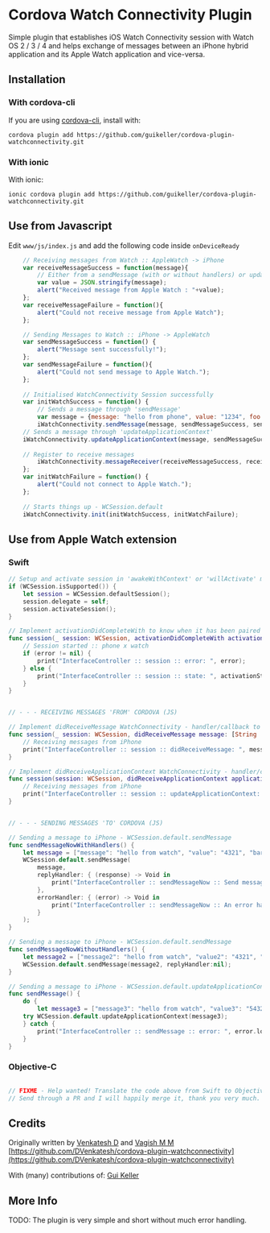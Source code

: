 # Cordova Watch Connectivity Plugin

Simple plugin that establishes iOS Watch Connectivity session with Watch OS 2 / 3 / 4 and helps exchange of messages between an iPhone hybrid application and its Apple Watch application and vice-versa.

## Installation

### With cordova-cli

If you are using [cordova-cli](https://github.com/apache/cordova-cli), install
with:

    cordova plugin add https://github.com/guikeller/cordova-plugin-watchconnectivity.git

### With ionic

With ionic:

    ionic cordova plugin add https://github.com/guikeller/cordova-plugin-watchconnectivity.git

## Use from Javascript
Edit `www/js/index.js` and add the following code inside `onDeviceReady`
```js
    // Receiving messages from Watch :: AppleWatch -> iPhone
    var receiveMessageSuccess = function(message){
        // Either from a sendMessage (with or without handlers) or updateApplicationContext
        var value = JSON.stringify(message);
        alert("Received message from Apple Watch : "+value);
    };
    var receiveMessageFailure = function(){
        alert("Could not receive message from Apple Watch");
    };

    // Sending Messages to Watch :: iPhone -> AppleWatch
    var sendMessageSuccess = function() {
        alert("Message sent successfully!");
    };
    var sendMessageFailure = function(){
        alert("Could not send message to Apple Watch.");
    };
    
    // Initialised WatchConnectivity Session successfully
    var initWatchSuccess = function() {
        // Sends a message through 'sendMessage'
        var message = {message: "hello from phone", value: "1234", foo: "bar"};
        iWatchConnectivity.sendMessage(message, sendMessageSuccess, sendMessageFailure);
	// Sends a message through 'updateApplicationContext'
	iWatchConnectivity.updateApplicationContext(message, sendMessageSuccess, sendMessageFailure);
        
	// Register to receive messages
        iWatchConnectivity.messageReceiver(receiveMessageSuccess, receiveMessageFailure);
    };
    var initWatchFailure = function() {
        alert("Could not connect to Apple Watch.");
    };
    
    // Starts things up - WCSession.default
    iWatchConnectivity.init(initWatchSuccess, initWatchFailure);
```
## Use from Apple Watch extension

### Swift
```swift
// Setup and activate session in 'awakeWithContext' or 'willActivate' methods
if (WCSession.isSupported()) {
    let session = WCSession.defaultSession();
    session.delegate = self;
    session.activateSession();
}

// Implement activationDidCompleteWith to know when it has been paired
func session(_ session: WCSession, activationDidCompleteWith activationState: WCSessionActivationState, error: Error?) {
    // Session started :: phone x watch
    if (error != nil) {
        print("InterfaceController :: session :: error: ", error);
    } else {
        print("InterfaceController :: session :: state: ", activationState);
    }
}


// - - - RECEIVING MESSAGES 'FROM' CORDOVA (JS)

// Implement didReceiveMessage WatchConnectivity - handler/callback to receive its incoming messages
func session(_ session: WCSession, didReceiveMessage message: [String : Any], replyHandler: @escaping ([String : Any]) {
    // Receiving messages from iPhone
    print("InterfaceController :: session :: didReceiveMessage: ", message);
}

// Implement didReceiveApplicationContext WatchConnectivity - handler/callback to receive its incoming messages
func session(session: WCSession, didReceiveApplicationContext applicationContext: [String : AnyObject]) {
    // Receiving messages from iPhone
    print("InterfaceController :: session :: updateApplicationContext: ", message);
}


// - - - SENDING MESSAGES 'TO' CORDOVA (JS)

// Sending a message to iPhone - WCSession.default.sendMessage
func sendMessageNowWithHandlers() {
    let message = ["message": "hello from watch", "value": "4321", "bar": "foo"];
    WCSession.default.sendMessage( 
        message,
        replyHandler: { (response) -> Void in
            print("InterfaceController :: sendMessageNow :: Send message success : \(response)")
        },
        errorHandler: { (error) -> Void in
            print("InterfaceController :: sendMessageNow :: An error happened: \(error)")
        }
    );
}

// Sending a message to iPhone - WCSession.default.sendMessage
func sendMessageNowWithoutHandlers() {
    let message2 = ["message2": "hello from watch", "value2": "4321", "bar2": "foo"];
    WCSession.default.sendMessage(message2, replyHandler:nil);
}

// Sending a message to iPhone - WCSession.default.updateApplicationContext
func sendMessage() {
    do {
        let message3 = ["message3": "hello from watch", "value3": "54321", "bar3": "foo"];
	try WCSession.default.updateApplicationContext(message3);
    } catch {
        print("InterfaceController :: sendMessage :: error: ", error.localizedDescription);
    }
}
```
### Objective-C
```objective-c

// FIXME - Help wanted! Translate the code above from Swift to Objective-C
// Send through a PR and I will happily merge it, thank you very much.

```

## Credits
Originally written by [Venkatesh D](https://www.linkedin.com/in/dvenkateshd) and [Vagish M M](http://?)
<br>
[https://github.com/DVenkatesh/cordova-plugin-watchconnectivity](https://github.com/DVenkatesh/cordova-plugin-watchconnectivity)

With (many) contributions of:
[Gui Keller](https://www.github.com/guikeller)

## More Info
TODO: The plugin is very simple and short without much error handling. 
